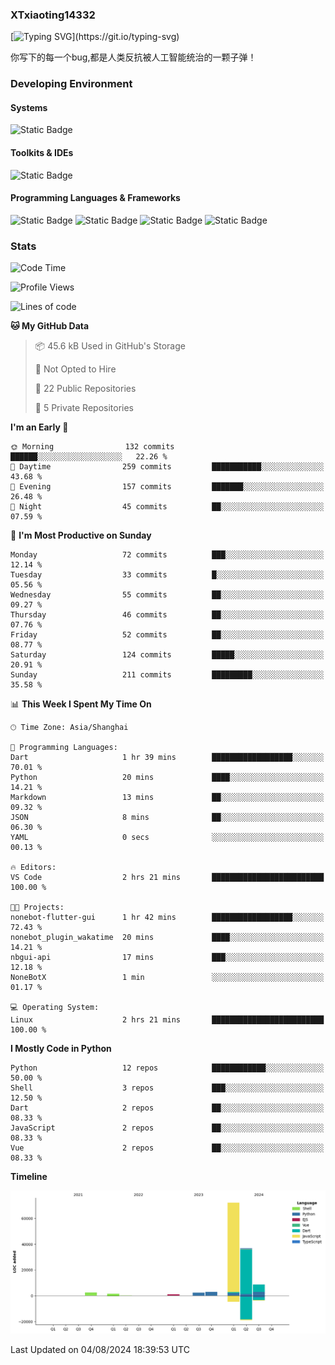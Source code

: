 ### XTxiaoting14332

[![Typing SVG](https://readme-typing-svg.herokuapp.com?font=JetBrians+Mono&pause=1000&random=false&width=435&lines=Hello+World!)](https://git.io/typing-svg)

你写下的每一个bug,都是人类反抗被人工智能统治的一颗子弹！

### Developing Environment

#### Systems

![Static Badge](https://img.shields.io/badge/Ubuntu-%20?style=flat-square&logo=ubuntu&logoColor=white&color=E34F26)

#### Toolkits & IDEs

![Static Badge](https://img.shields.io/badge/Visual%20Studio%20Code-%20?style=flat-square&logo=visualstudiocode&logoColor=white&color=blue)

#### Programming Languages & Frameworks

![Static Badge](https://img.shields.io/badge/Dart-%20?style=flat-square&logo=dart&logoColor=white&color=0175C2)
![Static Badge](https://img.shields.io/badge/Flutter-%20?style=flat-square&logo=flutter&logoColor=white&color=02569B)
![Static Badge](https://img.shields.io/badge/Python-%20?style=flat-square&logo=python&logoColor=white&color=E7A781)
![Static Badge](https://img.shields.io/badge/Bash%20Shell-%20?style=flat-square&logo=shell&logoColor=white&color=49D868)

### Stats

<!--START_SECTION:waka-->
![Code Time](http://img.shields.io/badge/Code%20Time-93%20hrs%2041%20mins-blue)

![Profile Views](http://img.shields.io/badge/Profile%20Views-0-blue)

![Lines of code](https://img.shields.io/badge/From%20Hello%20World%20I%27ve%20Written-128.0%20thousand%20lines%20of%20code-blue)

**🐱 My GitHub Data** 

> 📦 45.6 kB Used in GitHub's Storage 
 > 
> 🚫 Not Opted to Hire
 > 
> 📜 22 Public Repositories 
 > 
> 🔑 5 Private Repositories 
 > 
**I'm an Early 🐤** 

```text
🌞 Morning                132 commits         ██████░░░░░░░░░░░░░░░░░░░   22.26 % 
🌆 Daytime                259 commits         ███████████░░░░░░░░░░░░░░   43.68 % 
🌃 Evening                157 commits         ███████░░░░░░░░░░░░░░░░░░   26.48 % 
🌙 Night                  45 commits          ██░░░░░░░░░░░░░░░░░░░░░░░   07.59 % 
```
📅 **I'm Most Productive on Sunday** 

```text
Monday                   72 commits          ███░░░░░░░░░░░░░░░░░░░░░░   12.14 % 
Tuesday                  33 commits          █░░░░░░░░░░░░░░░░░░░░░░░░   05.56 % 
Wednesday                55 commits          ██░░░░░░░░░░░░░░░░░░░░░░░   09.27 % 
Thursday                 46 commits          ██░░░░░░░░░░░░░░░░░░░░░░░   07.76 % 
Friday                   52 commits          ██░░░░░░░░░░░░░░░░░░░░░░░   08.77 % 
Saturday                 124 commits         █████░░░░░░░░░░░░░░░░░░░░   20.91 % 
Sunday                   211 commits         █████████░░░░░░░░░░░░░░░░   35.58 % 
```


📊 **This Week I Spent My Time On** 

```text
🕑︎ Time Zone: Asia/Shanghai

💬 Programming Languages: 
Dart                     1 hr 39 mins        ██████████████████░░░░░░░   70.01 % 
Python                   20 mins             ████░░░░░░░░░░░░░░░░░░░░░   14.21 % 
Markdown                 13 mins             ██░░░░░░░░░░░░░░░░░░░░░░░   09.32 % 
JSON                     8 mins              ██░░░░░░░░░░░░░░░░░░░░░░░   06.30 % 
YAML                     0 secs              ░░░░░░░░░░░░░░░░░░░░░░░░░   00.13 % 

🔥 Editors: 
VS Code                  2 hrs 21 mins       █████████████████████████   100.00 % 

🐱‍💻 Projects: 
nonebot-flutter-gui      1 hr 42 mins        ██████████████████░░░░░░░   72.43 % 
nonebot_plugin_wakatime  20 mins             ████░░░░░░░░░░░░░░░░░░░░░   14.21 % 
nbgui-api                17 mins             ███░░░░░░░░░░░░░░░░░░░░░░   12.18 % 
NoneBotX                 1 min               ░░░░░░░░░░░░░░░░░░░░░░░░░   01.17 % 

💻 Operating System: 
Linux                    2 hrs 21 mins       █████████████████████████   100.00 % 
```

**I Mostly Code in Python** 

```text
Python                   12 repos            ████████████░░░░░░░░░░░░░   50.00 % 
Shell                    3 repos             ███░░░░░░░░░░░░░░░░░░░░░░   12.50 % 
Dart                     2 repos             ██░░░░░░░░░░░░░░░░░░░░░░░   08.33 % 
JavaScript               2 repos             ██░░░░░░░░░░░░░░░░░░░░░░░   08.33 % 
Vue                      2 repos             ██░░░░░░░░░░░░░░░░░░░░░░░   08.33 % 
```



**Timeline**

![Lines of Code chart](https://raw.githubusercontent.com/XTxiaoting14332/XTxiaoting14332/main/assets/bar_graph.png)


 Last Updated on 04/08/2024 18:39:53 UTC
<!--END_SECTION:waka-->